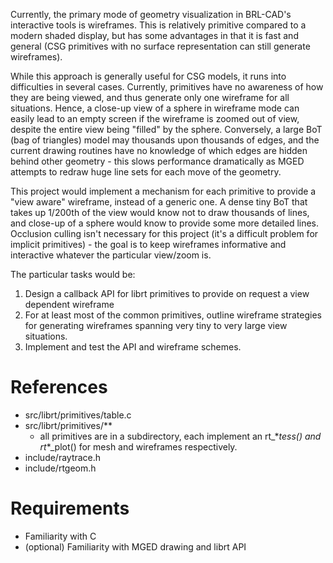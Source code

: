 Currently, the primary mode of geometry visualization in BRL-CAD's
interactive tools is wireframes. This is relatively primitive compared
to a modern shaded display, but has some advantages in that it is fast
and general (CSG primitives with no surface representation can still
generate wireframes).

While this approach is generally useful for CSG models, it runs into
difficulties in several cases. Currently, primitives have no awareness
of how they are being viewed, and thus generate only one wireframe for
all situations. Hence, a close-up view of a sphere in wireframe mode can
easily lead to an empty screen if the wireframe is zoomed out of view,
despite the entire view being "filled" by the sphere. Conversely, a
large BoT (bag of triangles) model may thousands upon thousands of
edges, and the current drawing routines have no knowledge of which edges
are hidden behind other geometry - this slows performance dramatically
as MGED attempts to redraw huge line sets for each move of the geometry.

This project would implement a mechanism for each primitive to provide a
"view aware" wireframe, instead of a generic one. A dense tiny BoT that
takes up 1/200th of the view would know not to draw thousands of lines,
and close-up of a sphere would know to provide some more detailed lines.
Occlusion culling isn't necessary for this project (it's a difficult
problem for implicit primitives) - the goal is to keep wireframes
informative and interactive whatever the particular view/zoom is.

The particular tasks would be:

1.  Design a callback API for librt primitives to provide on request a
    view dependent wireframe
2.  For at least most of the common primitives, outline wireframe
    strategies for generating wireframes spanning very tiny to very
    large view situations.
3.  Implement and test the API and wireframe schemes.

# References

-   src/librt/primitives/table.c
-   src/librt/primitives/\*\*
    -   all primitives are in a subdirectory, each implement an
        rt_\*_tess() and rt_\*_plot() for mesh and wireframes
        respectively.
-   include/raytrace.h
-   include/rtgeom.h

# Requirements

-   Familiarity with C
-   (optional) Familiarity with MGED drawing and librt API